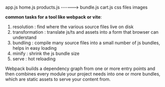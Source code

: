 app.js
home.js
products.js       ------>  bundle.js
cart.js
css files
images

**common tasks for a tool like webpack or vite**:
1. resolution : find where the various source files live on disk
2. transformation : translate js/ts and assets into a form that 
   browser can understand
3. bundling : compile many source files into a small number of 
   js bundles, helps in easy loading
4. minify : shrink the js bundle size 
5. serve : hot reloading

Webpack builds a dependency graph from one or more entry points and then combines every module your project needs into one or more bundles, which are static assets to serve your content from.


